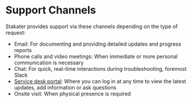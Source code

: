 # Support Channels

Stakater provides support via these channels depending on the type of request:

* Email: For documenting and providing detailed updates and progress reports
* Phone calls and video meetings: When immediate or more personal communication is necessary
* Chat: For quick, real-time interactions during troubleshooting, foremost Slack
* [Service desk portal](https://stakater-cloud.atlassian.net/servicedesk/customer/portals): Where you can log in at any time to view the latest updates, add information or ask questions
* Onsite visit: When physical presence is required
